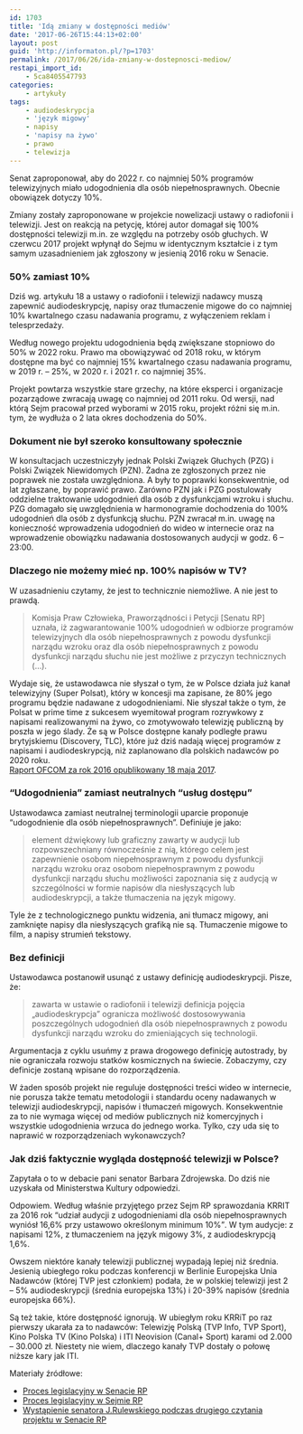 ```yaml
---
id: 1703
title: 'Idą zmiany w dostępności mediów'
date: '2017-06-26T15:44:13+02:00'
layout: post
guid: 'http://informaton.pl/?p=1703'
permalink: /2017/06/26/ida-zmiany-w-dostepnosci-mediow/
restapi_import_id:
    - 5ca8405547793
categories:
    - artykuły
tags:
    - audiodeskrypcja
    - 'język migowy'
    - napisy
    - 'napisy na żywo'
    - prawo
    - telewizja
---
```


Senat zaproponował, aby do 2022 r. co najmniej 50% programów telewizyjnych miało udogodnienia dla osób niepełnosprawnych. Obecnie obowiązek dotyczy 10%.

Zmiany zostały zaproponowane w projekcie nowelizacji ustawy o radiofonii i telewizji. Jest on reakcją na petycję, której autor domagał się 100% dostępności telewizji m.in. ze względu na potrzeby osób głuchych. W czerwcu 2017 projekt wpłynął do Sejmu w identycznym kształcie i z tym samym uzasadnieniem jak zgłoszony w jesienią 2016 roku w Senacie.

### 50% zamiast 10%

Dziś wg. artykułu 18 a ustawy o radiofonii i telewizji nadawcy muszą zapewnić audiodeskrypcję, napisy oraz tłumaczenie migowe do co najmniej 10% kwartalnego czasu nadawania programu, z wyłączeniem reklam i telesprzedaży.

Według nowego projektu udogodnienia będą zwiększane stopniowo do 50% w 2022 roku. Prawo ma obowiązywać od 2018 roku, w którym dostępne ma być co najmniej 15% kwartalnego czasu nadawania programu, w 2019 r. – 25%, w 2020 r. i 2021 r. co najmniej 35%.

Projekt powtarza wszystkie stare grzechy, na które eksperci i organizacje pozarządowe zwracają uwagę co najmniej od 2011 roku. Od wersji, nad którą Sejm pracował przed wyborami w 2015 roku, projekt różni się m.in. tym, że wydłuża o 2 lata okres dochodzenia do 50%.

### Dokument nie był szeroko konsultowany społecznie

W konsultacjach uczestniczyły jednak Polski Związek Głuchych (PZG) i Polski Związek Niewidomych (PZN). Żadna ze zgłoszonych przez nie poprawek nie została uwzględniona. A były to poprawki konsekwentnie, od lat zgłaszane, by poprawić prawo. Zarówno PZN jak i PZG postulowały oddzielne traktowanie udogodnień dla osób z dysfunkcjami wzroku i słuchu. PZG domagało się uwzględnienia w harmonogramie dochodzenia do 100% udogodnień dla osób z dysfunkcją słuchu. PZN zwracał m.in. uwagę na konieczność wprowadzenia udogodnień do wideo w internecie oraz na wprowadzenie obowiązku nadawania dostosowanych audycji w godz. 6 – 23:00.

### Dlaczego nie możemy mieć np. 100% napisów w TV?

W uzasadnieniu czytamy, że jest to technicznie niemożliwe. A nie jest to prawdą.

> Komisja Praw Człowieka, Praworządności i Petycji \[Senatu RP\] uznała, iż zagwarantowanie 100% udogodnień w odbiorze programów telewizyjnych dla osób niepełnosprawnych z powodu dysfunkcji narządu wzroku oraz dla osób niepełnosprawnych z powodu dysfunkcji narządu słuchu nie jest możliwe z przyczyn technicznych (…).

Wydaje się, że ustawodawca nie słyszał o tym, że w Polsce działa już kanał telewizyjny (Super Polsat), który w koncesji ma zapisane, że 80% jego programu będzie nadawane z udogodnieniami. Nie słyszał także o tym, że Polsat w prime time z sukcesem wyemitował program rozrywkowy z napisami realizowanymi na żywo, co zmotywowało telewizję publiczną by poszła w jego ślady. Że są w Polsce dostępne kanały podległe prawu brytyjskiemu (Discovery, TLC), które już dziś nadają więcej programów z napisami i audiodeskrypcją, niż zaplanowano dla polskich nadawców po 2020 roku.  
[Raport OFCOM za rok 2016 opublikowany 18 maja 2017](https://www.ofcom.org.uk/__data/assets/pdf_file/0009/102015/Access-Report-2016-17.5-NEW.pdf).

### “Udogodnienia” zamiast neutralnych “usług dostępu”

Ustawodawca zamiast neutralnej terminologii uparcie proponuje “udogodnienie dla osób niepełnosprawnych”. Definiuje je jako:

> element dźwiękowy lub graficzny zawarty w audycji lub rozpowszechniany równocześnie z nią, którego celem jest zapewnienie osobom niepełnosprawnym z powodu dysfunkcji narządu wzroku oraz osobom niepełnosprawnym z powodu dysfunkcji narządu słuchu możliwości zapoznania się z audycją w szczególności w formie napisów dla niesłyszących lub audiodeskrypcji, a także tłumaczenia na język migowy.

Tyle że z technologicznego punktu widzenia, ani tłumacz migowy, ani zamknięte napisy dla niesłyszących grafiką nie są. Tłumaczenie migowe to film, a napisy strumień tekstowy.

### Bez definicji

Ustawodawca postanowił usunąć z ustawy definicję audiodeskrypcji. Pisze, że:

> zawarta w ustawie o radiofonii i telewizji definicja pojęcia „audiodeskrypcja” ogranicza możliwość dostosowywania poszczególnych udogodnień dla osób niepełnosprawnych z powodu dysfunkcji narządu wzroku do zmieniających się technologii.

Argumentacja z cyklu usuńmy z prawa drogowego definicję autostrady, by nie ograniczała rozwoju statków kosmicznych na świecie. Zobaczymy, czy definicje zostaną wpisane do rozporządzenia.

W żaden sposób projekt nie reguluje dostępności treści wideo w internecie, nie porusza także tematu metodologii i standardu oceny nadawanych w telewizji audiodeskrypcji, napisów i tłumaczeń migowych. Konsekwentnie za to nie wymaga więcej od mediów publicznych niż komercyjnych i wszystkie udogodnienia wrzuca do jednego worka. Tylko, czy uda się to naprawić w rozporządzeniach wykonawczych?

### Jak dziś faktycznie wygląda dostępność telewizji w Polsce?

Zapytała o to w debacie pani senator Barbara Zdrojewska. Do dziś nie uzyskała od Ministerstwa Kultury odpowiedzi.

Odpowiem. Według właśnie przyjętego przez Sejm RP sprawozdania KRRIT za 2016 rok <q>udział audycji z udogodnieniami dla osób niepełnosprawnych wyniósł 16,6% przy ustawowo określonym minimum 10%</q>. W tym audycje: z napisami 12%, z tłumaczeniem na język migowy 3%, z audiodeskrypcją 1,6%.

Owszem niektóre kanały telewizji publicznej wypadają lepiej niż średnia. Jesienią ubiegłego roku podczas konferencji w Berlinie Europejska Unia Nadawców (której TVP jest członkiem) podała, że w polskiej telewizji jest 2 – 5% audiodeskrypcji (średnia europejska 13%) i 20-39% napisów (średnia europejska 66%).

Są też takie, które dostępność ignorują. W ubiegłym roku KRRiT po raz pierwszy ukarała za to nadawców: Telewizję Polską (TVP Info, TVP Sport), Kino Polska TV (Kino Polska) i ITI Neovision (Canal+ Sport) karami od 2.000 – 30.000 zł. Niestety nie wiem, dlaczego kanały TVP dostały o połowę niższe kary jak ITI.

Materiały źródłowe:

- [Proces legislacyjny w Senacie RP](http://www.senat.gov.pl/prace/senat/proces-legislacyjny-w-senacie/inicjatywy-ustawodawcze/inicjatywa,33.html)
- [Proces legislacyjny w Sejmie RP](http://www.sejm.gov.pl/Sejm8.nsf/PrzebiegProc.xsp?id=75B480B67D4E942EC1258138003800F8)
- [Wystąpienie senatora J.Rulewskiego podczas drugiego czytania projektu w Senacie RP](http://www.senat.gov.pl/prace/senat/posiedzenia/przebieg,486,1.html#h1_172)